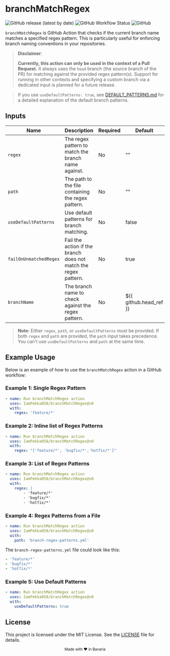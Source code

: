 # branchMatchRegex

![GitHub release (latest by date)](https://img.shields.io/github/v/release/IamPekka058/branchMatchRegex)
![GitHub Workflow Status](https://img.shields.io/github/actions/workflow/status/IamPekka058/branchMatchRegex/.github/workflows/build-and-commit.yml)
![GitHub](https://img.shields.io/github/license/IamPekka058/branchMatchRegex)

`branchMatchRegex` is  GitHub Action that checks if the current branch name matches a specified regex pattern. This is particularly useful for enforcing branch naming conventions in your repositories.

> **Disclaimer**:
> 
> **Currently, this action can only be used in the context of a Pull Request.** It always uses the `head` branch (the source branch of the PR) for matching against the provided regex pattern(s). Support for running in other contexts and specifying a custom branch via a dedicated input is planned for a future release.

> If you use `useDefaultPatterns: true`, see [DEFAULT_PATTERNS.md](./DEFAULT_PATTERNS.md) for a detailed explanation of the default branch patterns.

## Inputs

| Name                 | Description                                                      | Required | Default                |
|----------------------|------------------------------------------------------------------|----------|------------------------|
| `regex`              | The regex pattern to match the branch name against.              | No       | ""                    |
| `path`               | The path to the file containing the regex pattern.               | No       | ""                    |
| `useDefaultPatterns` | Use default patterns for branch matching.                        | No       | false                  |
| `failOnUnmatchedRegex` | Fail the action if the branch does not match the regex pattern. | No       | true                  |
| `branchName`         | The branch name to check against the regex pattern.              | No       | ${{ github.head_ref }} |

> **Note**: Either `regex`, `path`, or `useDefaultPatterns` must be provided. If both `regex` and `path` are provided, the `path` input takes precedence. You can't use `useDefaultPatterns` and `path` at the same time.

## Example Usage

Below is an example of how to use the `branchMatchRegex` action in a GitHub workflow:

### Example 1: Single Regex Pattern
```yaml
- name: Run branchMatchRegex action
  uses: IamPekka058/branchMatchRegex@v0
  with:
    regex: 'feature/*'
```

### Example 2: Inline list of Regex Patterns
```yaml
- name: Run branchMatchRegex action
  uses: IamPekka058/branchMatchRegex@v0
  with:
    regex: "['feature/*', 'bugfix/*','hotfix/*']"
```
### Example 3: List of Regex Patterns
```yaml
- name: Run branchMatchRegex action
  uses: IamPekka058/branchMatchRegex@v0
  with:
    regex: |
        - 'feature/*'
        - 'bugfix/*'
        - 'hotfix/*'
```

### Example 4: Regex Patterns from a File
```yaml
- name: Run branchMatchRegex action
  uses: IamPekka058/branchMatchRegex@v0
  with:
    path: 'branch-regex-patterns.yml'
```

The `branch-regex-patterns.yml` file could look like this:
```yaml
- 'feature/*'
- 'bugfix/*'
- 'hotfix/*'
```

### Example 5: Use Default Patterns
```yaml
- name: Run branchMatchRegex action
  uses: IamPekka058/branchMatchRegex@v0
  with:
    useDefaultPatterns: true
```


## License

This project is licensed under the MIT License. See the [LICENSE](./LICENSE) file for details.

<div align="center">
  <sub>Made with ❤️ in Bavaria</sub>
</div>